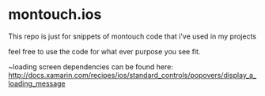 montouch.ios
============

This repo is just for snippets of montouch code that i've used in my projects

feel free to use the code for what ever purpose you see fit. 

~loading screen dependencies can be found here:
http://docs.xamarin.com/recipes/ios/standard_controls/popovers/display_a_loading_message
